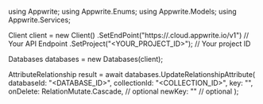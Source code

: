 using Appwrite;
using Appwrite.Enums;
using Appwrite.Models;
using Appwrite.Services;

Client client = new Client()
    .SetEndPoint("https://<REGION>.cloud.appwrite.io/v1") // Your API Endpoint
    .SetProject("<YOUR_PROJECT_ID>"); // Your project ID

Databases databases = new Databases(client);

AttributeRelationship result = await databases.UpdateRelationshipAttribute(
    databaseId: "<DATABASE_ID>",
    collectionId: "<COLLECTION_ID>",
    key: "",
    onDelete: RelationMutate.Cascade, // optional
    newKey: "" // optional
);